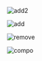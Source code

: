
![add2](https://user-images.githubusercontent.com/99640383/194878169-e70e841f-d6dd-40e0-aafe-9fc23894869e.png)

![add](https://user-images.githubusercontent.com/99640383/194878175-bb23d755-6cfd-4663-899c-a2aa2fdbce02.png)

![remove](https://user-images.githubusercontent.com/99640383/194878253-6201f268-5a2a-479c-97cf-24dd69f37eca.png)

![compo](https://user-images.githubusercontent.com/99640383/194878259-ce3cfc27-5a6c-4597-82bc-a812c81b86d7.png)
